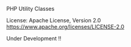 PHP Utility Classes

License: Apache License, Version 2.0
https://www.apache.org/licenses/LICENSE-2.0

Under Development !!
